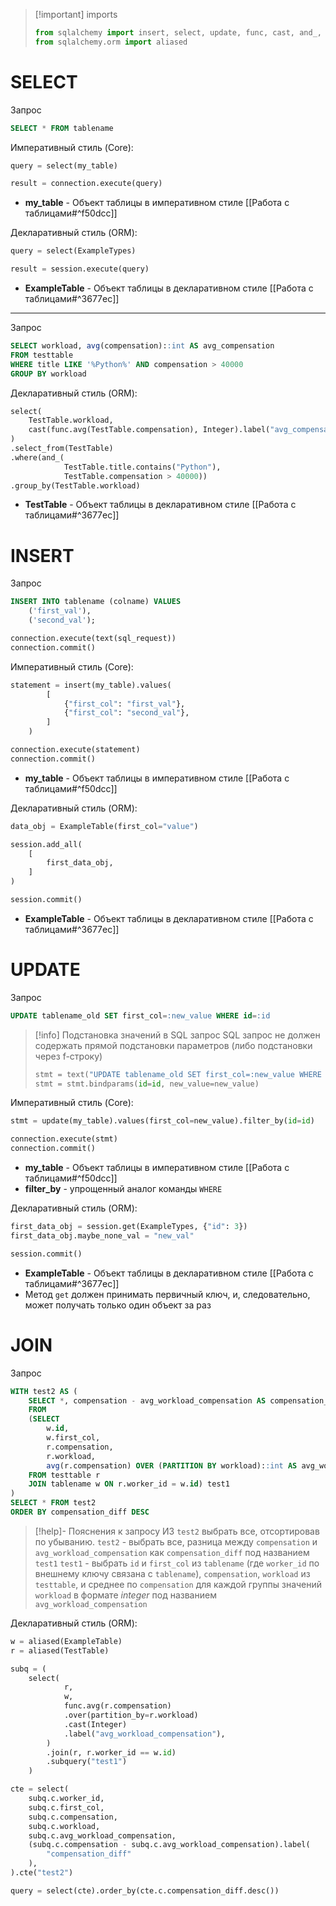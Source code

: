>[!important] imports
>```python
>from sqlalchemy import insert, select, update, func, cast, and_, Integer
>from sqlalchemy.orm import aliased
>```
# SELECT
Запрос
```sql
SELECT * FROM tablename
```

Императивный стиль (Core):
```python
query = select(my_table)

result = connection.execute(query)
```
- **my_table** - Объект таблицы в императивном стиле [[Работа с таблицами#^f50dcc]]

Декларативный стиль (ORM):
```python
query = select(ExampleTypes)

result = session.execute(query)
```
- **ExampleTable** - Объект таблицы в декларативном стиле [[Работа с таблицами#^3677ec]]
***
Запрос
```sql
SELECT workload, avg(compensation)::int AS avg_compensation
FROM testtable
WHERE title LIKE '%Python%' AND compensation > 40000
GROUP BY workload
```

Декларативный стиль (ORM):
```python
select(
	TestTable.workload,
	cast(func.avg(TestTable.compensation), Integer).label("avg_compensation"),
)
.select_from(TestTable)
.where(and_(
			TestTable.title.contains("Python"),
			TestTable.compensation > 40000))
.group_by(TestTable.workload)
```
- **TestTable** - Объект таблицы в декларативном стиле [[Работа с таблицами#^3677ec]]
# INSERT
Запрос
```sql
INSERT INTO tablename (colname) VALUES 
	('first_val'),
	('second_val');
```
```python
connection.execute(text(sql_request))
connection.commit()
```

Императивный стиль (Core):
```python
statement = insert(my_table).values(
		[
			{"first_col": "first_val"},
			{"first_col": "second_val"},
		]
	)

connection.execute(statement)
connection.commit()
```
- **my_table** - Объект таблицы в императивном стиле [[Работа с таблицами#^f50dcc]]

Декларативный стиль (ORM):
```python
data_obj = ExampleTable(first_col="value")

session.add_all(
	[
		first_data_obj,
	]
) 

session.commit()
```
- **ExampleTable** - Объект таблицы в декларативном стиле [[Работа с таблицами#^3677ec]]
# UPDATE
Запрос
```sql
UPDATE tablename_old SET first_col=:new_value WHERE id=:id
```

> [!info] Подстановка значений в SQL запрос
> SQL запрос не должен содержать прямой подстановки параметров (либо подстановки через f-строку)
> ```python
> stmt = text("UPDATE tablename_old SET first_col=:new_value WHERE id=:id")
> stmt = stmt.bindparams(id=id, new_value=new_value) 
> ```

Императивный стиль (Core):
```python
stmt = update(my_table).values(first_col=new_value).filter_by(id=id)

connection.execute(stmt)
connection.commit()
```
- **my_table** - Объект таблицы в императивном стиле [[Работа с таблицами#^f50dcc]]
- **filter_by** - упрощенный аналог команды `WHERE`

Декларативный стиль (ORM):
```python
first_data_obj = session.get(ExampleTypes, {"id": 3})
first_data_obj.maybe_none_val = "new_val"

session.commit()
```
- **ExampleTable** - Объект таблицы в декларативном стиле [[Работа с таблицами#^3677ec]]
- Метод `get` должен принимать первичный ключ, и, следовательно, может получать только один объект за раз
# JOIN
Запрос
```sql
WITH test2 AS (
	SELECT *, compensation - avg_workload_compensation AS compensation_diff
	FROM
	(SELECT
		w.id, 
		w.first_col, 
		r.compensation, 
		r.workload,
		avg(r.compensation) OVER (PARTITION BY workload)::int AS avg_workload_compensation
	FROM testtable r
	JOIN tablename w ON r.worker_id = w.id) test1
)
SELECT * FROM test2
ORDER BY compensation_diff DESC
```

> [!help]- Пояснения к запросу
> ИЗ `test2` выбрать все, отсортировав по убыванию.
> `test2` - выбрать все, разница между `compensation` и `avg_workload_compensation` как `compensation_diff` под названием `test1`
> `test1` - выбрать `id` и `first_col` из `tablename` (где `worker_id` по внешнему ключу связана с `tablename`), `compensation`, `workload` из `testtable`, и среднее по `compensation` для каждой группы значений `workload` в формате _integer_ под названием `avg_workload_compensation`

Декларативный стиль (ORM):
```python
w = aliased(ExampleTable)
r = aliased(TestTable)

subq = (
	select(
			r,
			w,
			func.avg(r.compensation)
			.over(partition_by=r.workload)
			.cast(Integer)
			.label("avg_workload_compensation"),
		)
		.join(r, r.worker_id == w.id)
		.subquery("test1")
	)

cte = select(
	subq.c.worker_id,
	subq.c.first_col,
	subq.c.compensation,
	subq.c.workload,
	subq.c.avg_workload_compensation,
	(subq.c.compensation - subq.c.avg_workload_compensation).label(
		"compensation_diff"
	),
).cte("test2")

query = select(cte).order_by(cte.c.compensation_diff.desc())
```
